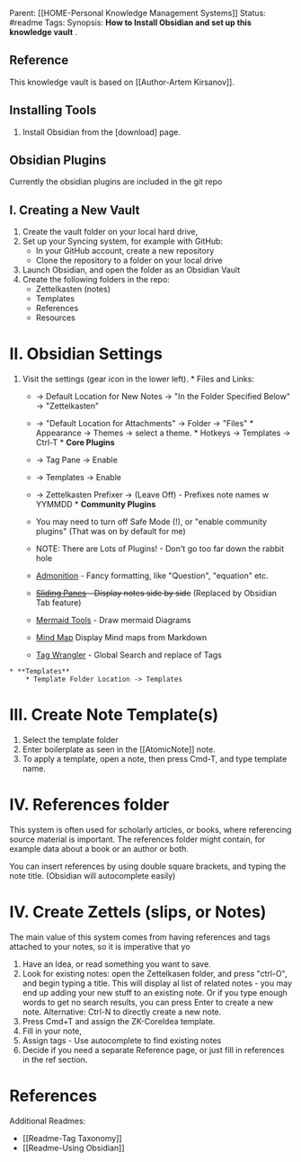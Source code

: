 Parent:  [[HOME-Personal Knowledge Management Systems]]
Status:  #readme 
Tags:
Synopsis: **How to Install Obsidian and  set up this knowledge vault** .
## Reference 
This knowledge vault is based on [[Author-Artem Kirsanov]].
## Installing Tools
1. Install Obsidian from the [download] page.

## Obsidian Plugins
Currently the obsidian plugins are included in the  git repo 
## I. Creating a New Vault

1. Create the vault folder on your local hard drive, 
2. Set up your Syncing system, for example with GitHub:
	* In your  GitHub account, create a new repository
	* Clone the repository to a folder on your local drive 
3. Launch Obsidian, and  open the folder as an Obsidian Vault
4. Create the following folders in the repo: 
	  - Zettelkasten (notes)
	  - Templates
	  -  References
	  - Resources

# II. Obsidian Settings
1.   Visit the settings (gear icon in the lower left).
	*  Files and Links:  
		* -> Default Location for New Notes -> "In the Folder Specified Below" -> "Zettelkasten"
		* -> "Default Location for Attachments" -> Folder -> "Files"
	* Appearance -> Themes -> select a theme.
	* Hotkeys -> Templates -> Ctrl-T
	* **Core Plugins**
		* -> Tag Pane -> Enable
		*  -> Templates -> Enable
		*  -> Zettelkasten Prefixer -> (Leave Off) - Prefixes note names w YYMMDD
	* **Community Plugins**
		* You may need to  turn off Safe Mode (!), or "enable community plugins" (That was on by default for me)  
		* NOTE:  There are Lots of Plugins!  -  Don't go too far down the rabbit hole
		  
		*  [Admonition](https://github.com/javalent/admonitions) - Fancy formatting, like "Question", "equation" etc.
		* ~~[Sliding Panes](https://github.com/deathau/sliding-panes-obsidian) - Display notes side by side~~  (Replaced by Obsidian Tab feature)
		* [Mermaid Tools]() - Draw mermaid Diagrams
		* [Mind Map](https://help.obsidian.md/User+interface/Use+tabs+in+Obsidian) Display Mind maps from Markdown
		* [Tag Wrangler](https://github.com/pjeby/tag-wrangler) - Global Search and replace of Tags
		
	* **Templates**
		* Template Folder Location -> Templates	  

# III. Create Note Template(s)
 
 1. Select the template folder 
 2. Enter boilerplate as seen in the [[AtomicNote]] note.
 3. To apply a template, open a note, then press Cmd-T, and type template name. 

# IV. References folder
This system is often used for scholarly articles, or books, where referencing source material is  important.    The references folder might contain, for example data about a  book or an author or both.  

You can insert references by using double square brackets, and typing the note title.  (Obsidian will autocomplete easily)

# IV. Create Zettels (slips, or Notes)
The main value of this system comes from having references and tags attached to your notes, so it is imperative that yo

1. Have an Idea, or read something you want to save. 
2. Look for existing notes:  open the Zettelkasen folder, and press "ctrl-O", and begin typing a title.   This will display al list of related notes - you may end up adding your new stuff to an existing note.   Or if you type enough words to get no search results, you can press Enter to create a new note. 
    Alternative:  Ctrl-N to directly create a new note. 
 3. Press Cmd+T and assign the ZK-CoreIdea template. 
 4. Fill in your note,
 5. Assign tags - Use autocomplete to find existing notes
 6. Decide if you need a separate Reference page, or just fill in references in the ref section.  



# References 
Additional Readmes: 

 * [[Readme-Tag Taxonomy]]
 * [[Readme-Using Obsidian]]

 